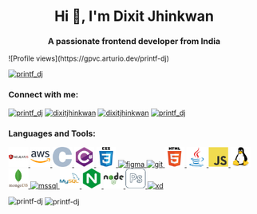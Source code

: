 <h1 align="center">Hi 👋, I'm Dixit Jhinkwan</h1>
<h3 align="center">A passionate frontend developer from India</h3>

<p align="left"> ![Profile views](https://gpvc.arturio.dev/printf-dj) </p>

<p align="left"> <a href="https://twitter.com/printf_dj" target="blank"><img src="https://img.shields.io/twitter/follow/printf_dj?logo=twitter&style=for-the-badge" alt="printf_dj" /></a> </p>

<h3 align="left">Connect with me:</h3>
<p align="left">
<a href="https://twitter.com/printf_dj" target="blank"><img align="center" src="https://cdn.jsdelivr.net/npm/simple-icons@3.0.1/icons/twitter.svg" alt="printf_dj" height="30" width="40" /></a>
<a href="https://linkedin.com/in/dixitjhinkwan" target="blank"><img align="center" src="https://cdn.jsdelivr.net/npm/simple-icons@3.0.1/icons/linkedin.svg" alt="dixitjhinkwan" height="30" width="40" /></a>
<a href="https://fb.com/dixitjhinkwan" target="blank"><img align="center" src="https://cdn.jsdelivr.net/npm/simple-icons@3.0.1/icons/facebook.svg" alt="dixitjhinkwan" height="30" width="40" /></a>
<a href="https://instagram.com/printf_dj" target="blank"><img align="center" src="https://cdn.jsdelivr.net/npm/simple-icons@3.0.1/icons/instagram.svg" alt="printf_dj" height="30" width="40" /></a>
</p>

<h3 align="left">Languages and Tools:</h3>
<p align="left"> <a href="https://angular.io" target="_blank"> <img src="https://raw.githubusercontent.com/devicons/devicon/master/icons/angularjs/angularjs-original-wordmark.svg" alt="angularjs" width="40" height="40"/> </a> <a href="https://aws.amazon.com" target="_blank"> <img src="https://raw.githubusercontent.com/devicons/devicon/master/icons/amazonwebservices/amazonwebservices-original-wordmark.svg" alt="aws" width="40" height="40"/> </a> <a href="https://www.cprogramming.com/" target="_blank"> <img src="https://raw.githubusercontent.com/devicons/devicon/master/icons/c/c-original.svg" alt="c" width="40" height="40"/> </a> <a href="https://www.w3schools.com/cs/" target="_blank"> <img src="https://raw.githubusercontent.com/devicons/devicon/master/icons/csharp/csharp-original.svg" alt="csharp" width="40" height="40"/> </a> <a href="https://www.w3schools.com/css/" target="_blank"> <img src="https://raw.githubusercontent.com/devicons/devicon/master/icons/css3/css3-original-wordmark.svg" alt="css3" width="40" height="40"/> </a> <a href="https://www.figma.com/" target="_blank"> <img src="https://www.vectorlogo.zone/logos/figma/figma-icon.svg" alt="figma" width="40" height="40"/> </a> <a href="https://git-scm.com/" target="_blank"> <img src="https://www.vectorlogo.zone/logos/git-scm/git-scm-icon.svg" alt="git" width="40" height="40"/> </a> <a href="https://www.w3.org/html/" target="_blank"> <img src="https://raw.githubusercontent.com/devicons/devicon/master/icons/html5/html5-original-wordmark.svg" alt="html5" width="40" height="40"/> </a> <a href="https://www.java.com" target="_blank"> <img src="https://raw.githubusercontent.com/devicons/devicon/master/icons/java/java-original.svg" alt="java" width="40" height="40"/> </a> <a href="https://developer.mozilla.org/en-US/docs/Web/JavaScript" target="_blank"> <img src="https://raw.githubusercontent.com/devicons/devicon/master/icons/javascript/javascript-original.svg" alt="javascript" width="40" height="40"/> </a> <a href="https://www.linux.org/" target="_blank"> <img src="https://raw.githubusercontent.com/devicons/devicon/master/icons/linux/linux-original.svg" alt="linux" width="40" height="40"/> </a> <a href="https://www.mongodb.com/" target="_blank"> <img src="https://raw.githubusercontent.com/devicons/devicon/master/icons/mongodb/mongodb-original-wordmark.svg" alt="mongodb" width="40" height="40"/> </a> <a href="https://www.microsoft.com/en-us/sql-server" target="_blank"> <img src="https://cdn.worldvectorlogo.com/logos/microsoft-sql-server.svg" alt="mssql" width="40" height="40"/> </a> <a href="https://www.mysql.com/" target="_blank"> <img src="https://raw.githubusercontent.com/devicons/devicon/master/icons/mysql/mysql-original-wordmark.svg" alt="mysql" width="40" height="40"/> </a> <a href="https://www.nginx.com" target="_blank"> <img src="https://raw.githubusercontent.com/devicons/devicon/master/icons/nginx/nginx-original.svg" alt="nginx" width="40" height="40"/> </a> <a href="https://nodejs.org" target="_blank"> <img src="https://raw.githubusercontent.com/devicons/devicon/master/icons/nodejs/nodejs-original-wordmark.svg" alt="nodejs" width="40" height="40"/> </a> <a href="https://www.photoshop.com/en" target="_blank"> <img src="https://raw.githubusercontent.com/devicons/devicon/master/icons/photoshop/photoshop-line.svg" alt="photoshop" width="40" height="40"/> </a> <a href="https://www.adobe.com/products/xd.html" target="_blank"> <img src="https://cdn.worldvectorlogo.com/logos/adobe-xd.svg" alt="xd" width="40" height="40"/> </a> </p>

<p><img align="left" src="https://github-readme-stats.vercel.app/api/top-langs?username=printf-dj&show_icons=true&locale=en&layout=compact" alt="printf-dj" /></p>

<p>&nbsp;<img align="center" src="https://github-readme-stats.vercel.app/api?username=printf-dj&show_icons=true&locale=en" alt="printf-dj" /></p>
